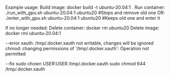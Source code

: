 Example usage:
Build image: docker build -t ubuntu-20.04:1 . 
Run container: ./run_with_gpu.sh ubuntu-20.04:1 ubuntu20 #Stops and remove old one
OR: ./enter_with_gpu.sh ubuntu-20.04:1 ubuntu20 #Keeps old one and enter it

If no longer needed:
Delete container: docker rm ubuntu20
Delete image: docker rmi ubuntu-20.04:1






--error
xauth:  /tmp/.docker.xauth not writable, changes will be ignored
chmod: changing permissions of '/tmp/.docker.xauth': Operation not permitted

--fix
sudo chown $USER:$USER /tmp/.docker.xauth
sudo chmod 644 /tmp/.docker.xauth
